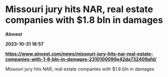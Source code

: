 # Missouri jury hits NAR, real estate companies with $1.8 bln in damages
**AInvest**

**2023-10-31 18:57**

**https://www.ainvest.com/news/missouri-jury-hits-nar-real-estate-companies-with-1-8-bln-in-damages-2310100090e42da732409afd/**

Missouri jury hits NAR, real estate companies with $1.8 bln in damages